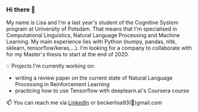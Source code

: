 ### Hi there 👋
My name is Lisa and I'm a last year's student of the Cognitive System program at University of Potsdam. That means that I'm specialised in Computational Linguistics, Natural Language Processing and Machine Learning. My main experience lies with Python (numpy, pandas, nltk, sklearn, tensorflow/keras,...). I'm looking for a company to collaborate with for my Master's thesis to start at the end of 2020.

:bulb: Projects I'm currently working on: 
- writing a review paper on the current state of Natural Language Processing in Reinforcement Learning 
- practicing how to use Tensorflow with deeplearn.ai's Coursera course

:mailbox: You can reach me via [LinkedIn](https://www.linkedin.com/in/becker-lisa/) or beckerlisa93(:email:)gmail.com
